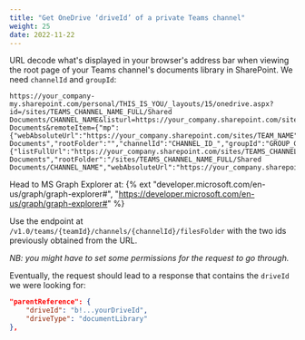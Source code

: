 ```yaml
---
title: "Get OneDrive ‘driveId’ of a private Teams channel"
weight: 25
date: 2022-11-22
---
```


URL decode what's displayed in your browser's address bar when viewing the root page of your Teams channel's documents library in SharePoint. We need `channelId` and `groupId`:

```
https://your_company-my.sharepoint.com/personal/THIS_IS_YOU/_layouts/15/onedrive.aspx?id=/sites/TEAMS_CHANNEL_NAME_FULL/Shared Documents/CHANNEL_NAME&listurl=https://your_company.sharepoint.com/sites/TEAMS_CHANNEL_NAME_FULL/Shared Documents&remoteItem={"mp":{"webAbsoluteUrl":"https://your_company.sharepoint.com/sites/TEAM_NAME","listFullUrl":"https://your_company.sharepoint.com/sites/TEAM_NAME/Shared Documents","rootFolder":"","channelId":"CHANNEL_ID_","groupId":"GROUP_GUID","displayName":"CHANNEL_NAME"},"rsi":{"listFullUrl":"https://your_company.sharepoint.com/sites/TEAMS_CHANNEL_NAME_FULL/Shared Documents","rootFolder":"/sites/TEAMS_CHANNEL_NAME_FULL/Shared Documents/CHANNEL_NAME","webAbsoluteUrl":"https://your_company.sharepoint.com/sites/CHANNEL_NAME_FULL"}}
```

Head to MS Graph Explorer at: {% ext "developer.microsoft.com/en-us/graph/graph-explorer#", "https://developer.microsoft.com/en-us/graph/graph-explorer#" %}

Use the endpoint at `/v1.0/teams/{teamId}/channels/{channelId}/filesFolder` with the two ids previously obtained from the URL.

*NB: you might have to set some permissions for the request to go through.*

Eventually, the request should lead to a response that contains the `driveId` we were looking for:

```json
"parentReference": {
    "driveId": "b!...yourDriveId",
    "driveType": "documentLibrary"
},
```